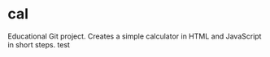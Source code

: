 # cal
Educational Git project. Creates a simple calculator in HTML and JavaScript in short steps. 
test
